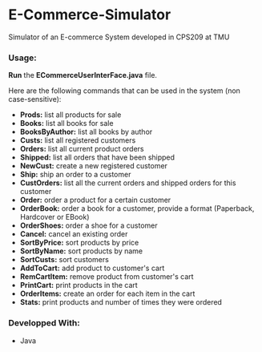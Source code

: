 # E-Commerce-Simulator
Simulator of an E-commerce System developed in CPS209 at TMU


### Usage:
**Run** the **ECommerceUserInterFace.java** file.

Here are the following commands that can be used in the system (non case-sensitive):
- **Prods:** list all products for sale
- **Books:** list all books for sale
- **BooksByAuthor:** list all books by author
- **Custs:** list all registered customers
- **Orders:** list all current product orders
- **Shipped:** list all orders that have been shipped
- **NewCust:** create a new registered customer
- **Ship:** ship an order to a customer
- **CustOrders:** list all the current orders and shipped orders for this customer
- **Order:** order a product for a certain customer
- **OrderBook:** order a book for a customer, provide a format (Paperback, Hardcover or EBook)
- **OrderShoes:** order a shoe for a customer
- **Cancel:** cancel an existing order
- **SortByPrice:** sort products by price
- **SortByName:** sort products by name
- **SortCusts:** sort customers
- **AddToCart:** add product to customer's cart
- **RemCartItem:** remove product from customer's cart
- **PrintCart:** print products in the cart
- **OrderItems:** create an order for each item in the cart
- **Stats:** print products and number of times they were ordered


### Developped With:
- Java
